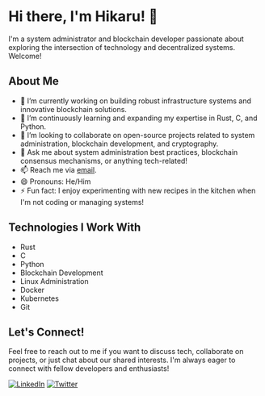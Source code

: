 # Hi there, I'm Hikaru! 👋

I'm a system administrator and blockchain developer passionate about exploring the intersection of technology and decentralized systems. Welcome!

## About Me

- 🔭 I’m currently working on building robust infrastructure systems and innovative blockchain solutions.
- 🌱 I’m continuously learning and expanding my expertise in Rust, C, and Python.
- 👯 I’m looking to collaborate on open-source projects related to system administration, blockchain development, and cryptography.
- 💬 Ask me about system administration best practices, blockchain consensus mechanisms, or anything tech-related!
- 📫 Reach me via [email](mailto:hikaru.sys@gmail.com).
- 😄 Pronouns: He/Him
- ⚡ Fun fact: I enjoy experimenting with new recipes in the kitchen when I'm not coding or managing systems!

## Technologies I Work With

- Rust
- C
- Python
- Blockchain Development
- Linux Administration
- Docker
- Kubernetes
- Git


## Let's Connect!

Feel free to reach out to me if you want to discuss tech, collaborate on projects, or just chat about our shared interests. I'm always eager to connect with fellow developers and enthusiasts!

[![LinkedIn](https://img.shields.io/badge/-LinkedIn-blue?style=flat-square&logo=linkedin&logoColor=white)](https://www.linkedin.com/in/hikaru-sys)
[![Twitter](https://img.shields.io/badge/-Twitter-1DA1F2?style=flat-square&logo=twitter&logoColor=white)](https://twitter.com/hikaru_sys)

